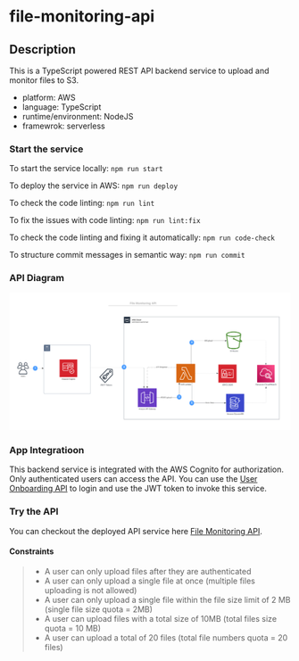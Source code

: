 # file-monitoring-api

## Description

This is a TypeScript powered REST API backend service to upload and monitor files to S3.

- platform: AWS
- language: TypeScript
- runtime/environment: NodeJS
- framewrok: serverless

### Start the service

To start the service locally:
`npm run start`

To deploy the service in AWS:
`npm run deploy`

To check the code linting:
`npm run lint`

To fix the issues with code linting:
`npm run lint:fix`

To check the code linting and fixing it automatically:
`npm run code-check`

To structure commit messages in semantic way:
`npm run commit`

### API Diagram

<img src="/src/resources/api-diagram.png" alt="API Diagram"/>

### App Integratioon

This backend service is integrated with the AWS Cognito for authorization. Only authenticated users can access the API. You can use the [User Onboarding API](https://github.com/mdrijwan/user-onboarding-api) to login and use the JWT token to invoke this service.

### Try the API

You can checkout the deployed API service here
[File Monitoring API](https://iuzgjowzdh.execute-api.us-east-1.amazonaws.com/dev/upload).

#### Constraints
>- A user can only upload files after they are authenticated
>- A user can only upload a single file at once (multiple files uploading is not allowed)
>- A user can only upload a single file within the file size limit of 2 MB (single file size quota = 2MB)
>- A user can upload files with a total size of 10MB (total files size quota = 10 MB)
>- A user can upload a total of 20 files (total file numbers quota = 20 files)